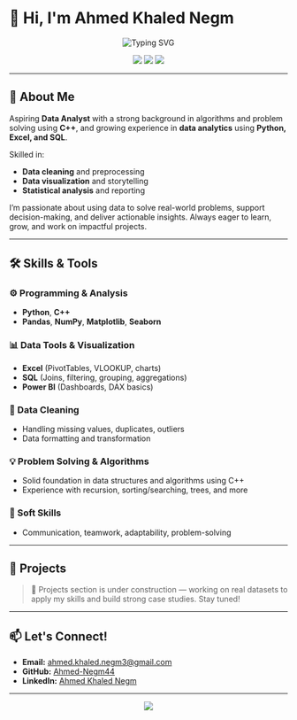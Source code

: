 # 👋 Hi, I'm Ahmed Khaled Negm

<div align="center">
  <img src="https://readme-typing-svg.herokuapp.com?font=Fira+Code&pause=1000&color=00BFFF&center=true&vCenter=true&width=500&lines=Aspiring+Data+Analyst;Skilled+in+Data+Cleaning+%26+Visualization;Strong+Problem+Solver+with+C%2B%2B+Background" alt="Typing SVG" />
</div>

<p align="center">
  <a href="https://www.linkedin.com/in/ahmed-khaled-negm/"><img src="https://img.shields.io/badge/LinkedIn-0077B5?style=for-the-badge&logo=linkedin&logoColor=white" /></a>
  <a href="mailto:ahmed.khaled.negm3@gmail.com"><img src="https://img.shields.io/badge/Gmail-D14836?style=for-the-badge&logo=gmail&logoColor=white" /></a>
  <a href="https://github.com/Ahmed-Negm44"><img src="https://img.shields.io/badge/GitHub-100000?style=for-the-badge&logo=github&logoColor=white" /></a>
</p>

---

## 🧠 About Me

Aspiring **Data Analyst** with a strong background in algorithms and problem solving using **C++**, and growing experience in **data analytics** using **Python, Excel, and SQL**.

Skilled in:
- **Data cleaning** and preprocessing  
- **Data visualization** and storytelling  
- **Statistical analysis** and reporting  

I’m passionate about using data to solve real-world problems, support decision-making, and deliver actionable insights. Always eager to learn, grow, and work on impactful projects.

---

## 🛠 Skills & Tools

### ⚙️ Programming & Analysis
- **Python**, **C++**
- **Pandas**, **NumPy**, **Matplotlib**, **Seaborn**

### 📊 Data Tools & Visualization
- **Excel** (PivotTables, VLOOKUP, charts)
- **SQL** (Joins, filtering, grouping, aggregations)
- **Power BI** (Dashboards, DAX basics)

### 🧹 Data Cleaning
- Handling missing values, duplicates, outliers  
- Data formatting and transformation

### 💡 Problem Solving & Algorithms
- Solid foundation in data structures and algorithms using C++  
- Experience with recursion, sorting/searching, trees, and more

### 🤝 Soft Skills
- Communication, teamwork, adaptability, problem-solving

---

## 📁 Projects

> 🚧 Projects section is under construction — working on real datasets to apply my skills and build strong case studies. Stay tuned!

---

## 📫 Let's Connect!

- **Email:** [ahmed.khaled.negm3@gmail.com](mailto:ahmed.khaled.negm3@gmail.com)  
- **GitHub:** [Ahmed-Negm44](https://github.com/Ahmed-Negm44)  
- **LinkedIn:** [Ahmed Khaled Negm](https://www.linkedin.com/in/ahmed-khaled-negm/)

---

<p align="center">
  <img src="https://komarev.com/ghpvc/?username=Ahmed-Negm44&style=flat-square&color=blue" />
</p>
